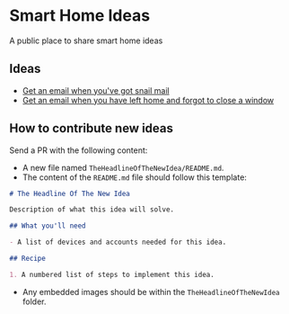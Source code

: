# Smart Home Ideas

A public place to share smart home ideas

## Ideas

- [Get an email when you've got snail mail](GetAnEmailWhenYouveGotSnailMail/README.md)
- [Get an email when you have left home and forgot to close a window](GetAnEmailWhenYouHaveLeftHomeAndForgotToCloseAWindow/README.md)

## How to contribute new ideas

Send a PR with the following content:

- A new file named `TheHeadlineOfTheNewIdea/README.md`.
- The content of the `README.md` file should follow this template:

```md
# The Headline Of The New Idea

Description of what this idea will solve.

## What you'll need

- A list of devices and accounts needed for this idea.

## Recipe

1. A numbered list of steps to implement this idea.
```

- Any embedded images should be within the `TheHeadlineOfTheNewIdea` folder.
